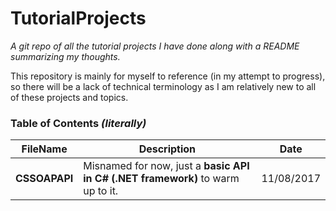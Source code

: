 # TutorialProjects
*A git repo of all the tutorial projects I have done along with a README summarizing my thoughts.*

This repository is mainly for myself to reference (in my attempt to progress), so there will be a lack of technical terminology as I am relatively new to all of these projects and topics.

### Table of Contents *(literally)*
| FileName | Description | Date |
| --- | ----------- | ---- |
| **CSSOAPAPI**  | Misnamed for now, just a **basic API in C# (.NET framework)** to warm up to it. | 11/08/2017
